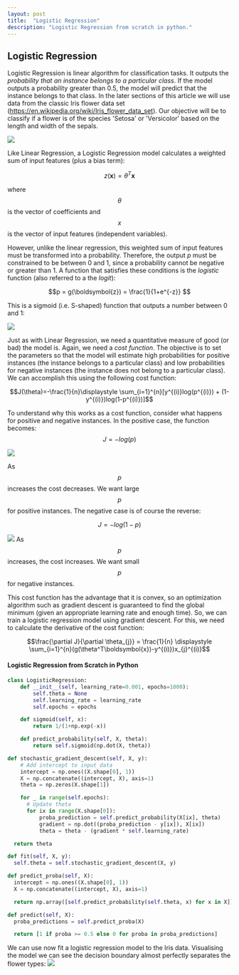 ```yaml
---
layout: post
title:  "Logistic Regression"
description: "Logistic Regression from scratch in python."
---
```


## Logistic Regression
Logistic Regression is linear algorithm for classification tasks. It outputs the *probability that an instance belongs to a particular class*. If the model outputs a probability greater than 0.5, the model will predict that the instance belongs to that class. In the later sections of this article we will use data from the classic Iris flower data set (https://en.wikipedia.org/wiki/Iris_flower_data_set). Our objective will be to classify if a flower is of the species 'Setosa' or 'Versicolor' based on the length and width of the sepals.

![](/assets/setosa_versicolor.png)

Like Linear Regression, a Logistic Regression model calculates a weighted sum of input features (plus a bias term):

$$z(\boldsymbol{x}) = \theta^T\boldsymbol{x}$$

where $$\theta$$ is the vector of coefficients and $$x$$ is the vector of input features (independent variables).

However, unlike the linear regression, this weighted sum of input features must be transformed into a probability. Therefore, the output *p* must be constrained to be between 0 and 1, since a probability cannot be negative or greater than 1. A function that satisfies these conditions is the *logistic* function (also referred to a the *logit*):

$$p = g(\boldsymbol{z}) = \frac{1}{1+e^{-z}} $$

This is a sigmoid (i.e. S-shaped) function that outputs a number between 0 and 1:

![](/assets/logit.png)

Just as with Linear Regression, we need a quantitative measure of good (or bad) the model is. Again, we need a *cost function*. The objective is to set the parameters so that the model will estimate high probabilities for positive instances (the instance belongs to a particular class) and low probabilities for negative instances (the instance does not belong to a particular class). We can accomplish this using the following cost function:

$$J(\theta)=-\frac{1}{n}\displaystyle \sum_{i=1}^{n}[y^{(i)}log(p^{(i)}) + (1-y^{(i)})log(1-p^{(i)})]$$

To understand why this works as a cost function, consider what happens for positive and negative instances. In the positive case, the function becomes:
$$J=-log(p)$$

![](/assets/positive_instance_cost.png)

As $$p$$ increases the cost decreases. We want large $$p$$ for positive instances. The negative case is of course the reverse:

$$J=-log(1-p)$$

![](/assets/negative_instance_cost.png)
As $$p$$ increases, the cost increases. We want small $$p$$for negative instances.

This cost function has the advantage that it is convex, so an optimization algorithm such as gradient descent is guaranteed to find the global minimum (given an appropriate learning rate and enough time). So, we can train a logistic regression model using gradient descent. For this, we need to calculate the derivative of the cost function:

$$\frac{\partial J}{\partial \theta_{j}} = \frac{1}{n} \displaystyle \sum_{i=1}^{n}(g(\theta^T\boldsymbol{x})-y^{(i)})x_{j}^{(i)}$$

#### Logistic Regression from Scratch in Python

```python
class LogisticRegression:
    def __init__(self, learning_rate=0.001, epochs=1000):
        self.theta = None
        self.learning_rate = learning_rate
        self.epochs = epochs

    def sigmoid(self, x):
        return 1/(1+np.exp(-x))

    def predict_probability(self, X, theta):
        return self.sigmoid(np.dot(X, theta))

def stochastic_gradient_descent(self, X, y):
    # Add intercept to input data
    intercept = np.ones((X.shape[0], 1))
    X = np.concatenate((intercept, X), axis=1)
    theta = np.zeros(X.shape[1])

    for _ in range(self.epochs):
      # Update theta
      for ix in range(X.shape[0]):
          proba_prediction = self.predict_probability(X[ix], theta)
          gradient = np.dot((proba_prediction - y[ix]), X[ix])
          theta = theta - (gradient * self.learning_rate)

  return theta

def fit(self, X, y):
  self.theta = self.stochastic_gradient_descent(X, y)

def predict_proba(self, X):
  intercept = np.ones((X.shape[0], 1))
  X = np.concatenate((intercept, X), axis=1)

  return np.array([self.predict_probability(self.theta, x) for x in X])

def predict(self, X):
  proba_predictions = self.predict_proba(X)

  return [1 if proba >= 0.5 else 0 for proba in proba_predictions]
```

We can use now fit a logistic regression model to the Iris data. Visualising the model we can see the decision boundary almost perfectly separates the flower types:
 ![](/assets/decision_boundary.png)
